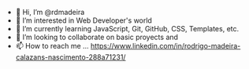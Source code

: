 - 👋 Hi, I’m @rdmadeira
- 👀 I’m interested in Web Developer's world
- 🌱 I’m currently learning JavaScript, Git, GitHub, CSS, Templates, etc. 
- 💞️ I’m looking to collaborate on basic proyects and 
- 📫 How to reach me ... https://www.linkedin.com/in/rodrigo-madeira-calazans-nascimento-288a71231/

<!---
rdmadeira/rdmadeira is a ✨ special ✨ repository because its `README.md` (this file) appears on your GitHub profile.
You can click the Preview link to take a look at your changes.
--->

